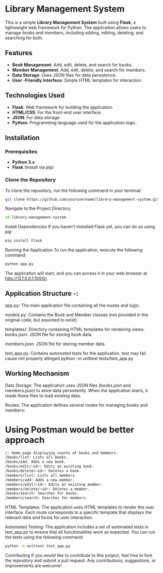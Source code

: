 # Library Management System

This is a simple **Library Management System** built using **Flask**, a lightweight web framework for Python. The application allows users to manage books and members, including adding, editing, deleting, and searching for both.

## Features
- **Book Management**: Add, edit, delete, and search for books.
- **Member Management**: Add, edit, delete, and search for members.
- **Data Storage**: Uses JSON files for data persistence.
- **User -Friendly Interface**: Simple HTML templates for interaction.

## Technologies Used
- **Flask**: Web framework for building the application.
- **HTML/CSS**: For the front-end user interface.
- **JSON**: For data storage.
- **Python**: Programming language used for the application logic.

## Installation

### Prerequisites
- **Python 3.x**
- **Flask** (Install via pip)

### Clone the Repository
To clone the repository, run the following command in your terminal:

```bash
git clone https://github.com/yourusername/library-management-system.git
```

Navigate to the Project Directory
```bash
cd library-management-system
```
Install Dependencies
If you haven't installed Flask yet, you can do so using pip:

```bash
pip install Flask
```
Running the Application
To run the application, execute the following command:

```bash
python app.py
```
The application will start, and you can access it in your web browser at http://127.0.0.1:5000/.

## Application Structure -:
app.py: The main application file containing all the routes and logic.

models.py: Contains the Book and Member classes (not provided in the original code, but assumed to exist).

templates/: Directory containing HTML templates for rendering views.
books.json: JSON file for storing book data.

members.json: JSON file for storing member data.

test_app.py: Contains automated tests for the application.
test may fail cause not properly allinged 
python -m unittest tests/test_app.py

## Working Mechanism
Data Storage: The application uses JSON files (books.json and members.json) to store data persistently. When the application starts, it reads these files to load existing data.

Routes: The application defines several routes for managing books and members:

# Using Postman would be better approach
```bash
/: Home page displaying counts of books and members.
/books/list: Lists all books.
/books/add: Adds a new book.
/books/edit/<id>: Edits an existing book.
/books/delete/<id>: Deletes a book.
/members/list: Lists all members.
/members/add: Adds a new member.
/members/edit/<id>: Edits an existing member.
/members/delete/<id>: Deletes a member.
/books/search: Searches for books.
/members/search: Searches for members.
```

HTML Templates: The application uses HTML templates to render the user interface. Each route corresponds to a specific template that displays the relevant data and forms for user interaction.

Automated Testing: The application includes a set of automated tests in test_app.py to ensure that all functionalities work as expected. You can run the tests using the following command:

```bash
python -m unittest test_app.py
```

Contributing
If you would like to contribute to this project, feel free to fork the repository and submit a pull request. Any contributions, suggestions, or improvements are welcome!
